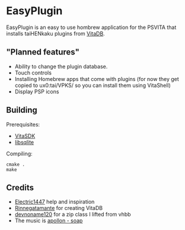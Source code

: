 # EasyPlugin
EasyPlugin is an easy to use hombrew application for the PSVITA that installs taiHENkaku plugins from [VitaDB](https://vitadb.rinnegatamante.it/#/plugins).

## "Planned features"
- Ability to change the plugin database.
- Touch controls
- Installing Homebrew apps that come with plugins (for now they get copied to ux0:tai/VPKS/ so you can install them using VitaShell)
- Display PSP icons

## Building

Prerequisites:
- [VitaSDK](https://vitasdk.org/)
- [libsqlite](https://github.com/VitaSmith/libsqlite)

Compiling:
```
cmake .
make
```

## Credits
- [Electric1447](https://github.com/Electric1447) help and inspiration
- [Rinnegatamante](https://github.com/Rinnegatamante) for creating VitaDB
- [devnoname120](https://github.com/devnoname120) for a zip class I lifted from vhbb
- The music is [apollon - soap](https://modarchive.org/index.php?request=view_by_moduleid&query=158029)